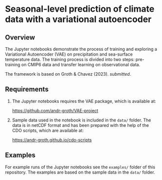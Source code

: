 # Seasonal-level prediction of climate data with a variational autoencoder

## Overview

The Jupyter notebooks demonstrate the process of training and exploring a Variational Autoencoder (VAE) on precipitation and sea-surface temperature data. The training process is divided into two steps: pre-training on CMIP6 data and transfer learning on observational data.

The framework is based on Groth & Chavez (2023). _submitted_.

## Requirements

1. The Jupyter notebooks requires the VAE package, which is available at:

    https://github.com/andr-groth/VAE-project

2. Sample data used in the notebook is included in the `data/` folder. The data is in netCDF format and has been prepared with the help of the CDO scripts, which are available at:

    https://andr-groth.github.io/cdo-scripts


## Examples

For example runs of the Jupyter notebooks see the `examples/` folder of this repository. The examples are based on the sample data in the `data/` folder.